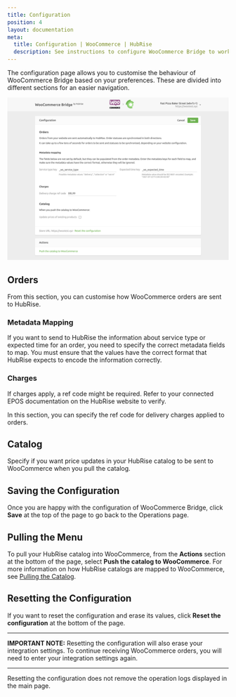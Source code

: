 ```yaml
---
title: Configuration
position: 4
layout: documentation
meta:
  title: Configuration | WooCommerce | HubRise 
  description: See instructions to configure WooCommerce Bridge to work seamlessly with WooCommerce and your EPOS or other apps connected to HubRise. Configuration is simple.
---
```


The configuration page allows you to customise the behaviour of WooCommerce Bridge based on your preferences.
These are divided into different sections for an easier navigation.

![WooCommerce Bridge configuration page](../images/005-en-woocommerce-configuration-page.png)

## Orders

From this section, you can customise how WooCommerce orders are sent to HubRise.

### Metadata Mapping

If you want to send to HubRise the information about service type or expected time for an order, you need to specify the correct metadata fields to map. You must ensure that the values have the correct format that HubRise expects to encode the information correctly.

### Charges

If charges apply, a ref code might be required. Refer to your connected EPOS documentation on the HubRise website to verify.

In this section, you can specify the ref code for delivery charges applied to orders.

## Catalog

Specify if you want price updates in your HubRise catalog to be sent to WooCommerce when you pull the catalog.

## Saving the Configuration

Once you are happy with the configuration of WooCommerce Bridge, click **Save** at the top of the page to go back to the Operations page.

## Pulling the Menu

To pull your HubRise catalog into WooCommerce, from the **Actions** section at the bottom of the page, select **Push the catalog to WooCommerce**. For more information on how HubRise catalogs are mapped to WooCommerce, see [Pulling the Catalog](/apps/woocommerce/pulling-catalog).

## Resetting the Configuration

If you want to reset the configuration and erase its values, click **Reset the configuration** at the bottom of the page.

---

**IMPORTANT NOTE:** Resetting the configuration will also erase your integration settings. To continue receiving WooCommerce orders, you will need to enter your integration settings again.

---

Resetting the configuration does not remove the operation logs displayed in the main page.
